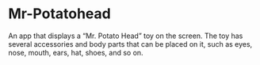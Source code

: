 # Mr-Potatohead
An app that displays a “Mr. Potato Head” toy on the screen. The toy has several accessories and body parts that can be placed on it, such as eyes, nose, mouth, ears, hat, shoes, and so on.
